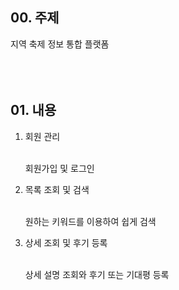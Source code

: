 ## 00. 주제
지역 축제 정보 통합 플랫폼
<br></br>
<br></br>

## 01. 내용

1) 회원 관리 <br></br>

   회원가입 및 로그인
2) 목록 조회 및 검색 <br></br>

   원하는 키워드를 이용하여 쉽게 검색
3) 상세 조회 및 후기 등록 <br></br>

   상세 설명 조회와 후기 또는 기대평 등록    
<br></br>
<br></br>

